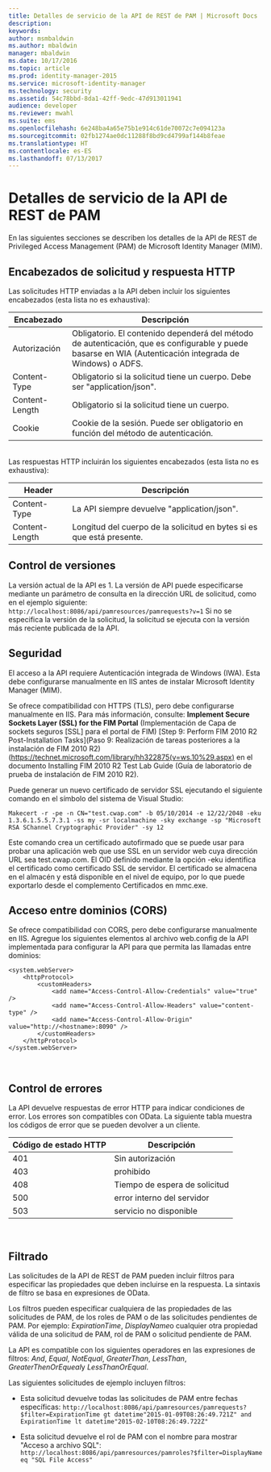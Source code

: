 ```yaml
---
title: Detalles de servicio de la API de REST de PAM | Microsoft Docs
description: 
keywords: 
author: msmbaldwin
ms.author: mbaldwin
manager: mbaldwin
ms.date: 10/17/2016
ms.topic: article
ms.prod: identity-manager-2015
ms.service: microsoft-identity-manager
ms.technology: security
ms.assetid: 54c78bbd-8da1-42ff-9edc-47d913011941
audience: developer
ms.reviewer: mwahl
ms.suite: ems
ms.openlocfilehash: 6e248ba4a65e75b1e914c61de70072c7e094123a
ms.sourcegitcommit: 02fb1274ae0dc11288f8bd9cd4799af144b8feae
ms.translationtype: HT
ms.contentlocale: es-ES
ms.lasthandoff: 07/13/2017
---
```

# <a name="pam-rest-api-service-details"></a>Detalles de servicio de la API de REST de PAM
En las siguientes secciones se describen los detalles de la API de REST de Privileged Access Management (PAM) de Microsoft Identity Manager (MIM).

## <a name="http-request-and-response-headers"></a>Encabezados de solicitud y respuesta HTTP

Las solicitudes HTTP enviadas a la API deben incluir los siguientes encabezados (esta lista no es exhaustiva):

Encabezado | Descripción
-------|------------
Autorización | Obligatorio. El contenido dependerá del método de autenticación, que es configurable y puede basarse en WIA (Autenticación integrada de Windows) o ADFS.
Content-Type | Obligatorio si la solicitud tiene un cuerpo. Debe ser "application/json".
Content-Length | Obligatorio si la solicitud tiene un cuerpo. 
Cookie | Cookie de la sesión. Puede ser obligatorio en función del método de autenticación.
<br/>
Las respuestas HTTP incluirán los siguientes encabezados (esta lista no es exhaustiva):

Header | Descripción
-------|------------
Content-Type | La API siempre devuelve "application/json".
Content-Length | Longitud del cuerpo de la solicitud en bytes si es que está presente.

## <a name="versioning"></a>Control de versiones 
La versión actual de la API es 1. La versión de API puede especificarse mediante un parámetro de consulta en la dirección URL de solicitud, como en el ejemplo siguiente: `http://localhost:8086/api/pamresources/pamrequests?v=1` Si no se especifica la versión de la solicitud, la solicitud se ejecuta con la versión más reciente publicada de la API. 

## <a name="security"></a>Seguridad 
El acceso a la API requiere Autenticación integrada de Windows (IWA). Esta debe configurarse manualmente en IIS antes de instalar Microsoft Identity Manager (MIM).

Se ofrece compatibilidad con HTTPS (TLS), pero debe configurarse manualmente en IIS. Para más información, consulte: **Implement Secure Sockets Layer (SSL) for the FIM Portal** (Implementación de Capa de sockets seguros [SSL] para el portal de FIM) [Step 9: Perform FIM 2010 R2 Post-Installation Tasks](Paso 9: Realización de tareas posteriores a la instalación de FIM 2010 R2) (https://technet.microsoft.com/library/hh322875(v=ws.10%29.aspx) en el documento Installing FIM 2010 R2 Test Lab Guide (Guía de laboratorio de prueba de instalación de FIM 2010 R2). 

Puede generar un nuevo certificado de servidor SSL ejecutando el siguiente comando en el símbolo del sistema de Visual Studio:
```
Makecert -r -pe -n CN="test.cwap.com" -b 05/10/2014 -e 12/22/2048 -eku 1.3.6.1.5.5.7.3.1 -ss my -sr localmachine -sky exchange -sp "Microsoft RSA SChannel Cryptographic Provider" -sy 12
```
 
Este comando crea un certificado autofirmado que se puede usar para probar una aplicación web que use SSL en un servidor web cuya dirección URL sea test.cwap.com. El OID definido mediante la opción -eku identifica el certificado como certificado SSL de servidor. El certificado se almacena en el almacén y está disponible en el nivel de equipo, por lo que puede exportarlo desde el complemento Certificados en mmc.exe.

## <a name="cross-domain-access-cors"></a>Acceso entre dominios (CORS) 
Se ofrece compatibilidad con CORS, pero debe configurarse manualmente en IIS. Agregue los siguientes elementos al archivo web.config de la API implementada para configurar la API para que permita las llamadas entre dominios: 

```
<system.webServer>       
    <httpProtocol> 
        <customHeaders> 
            <add name="Access-Control-Allow-Credentials" value="true"  /> 
            <add name="Access-Control-Allow-Headers" value="content-type" /> 
            <add name="Access-Control-Allow-Origin" value="http://<hostname>:8090" /> 
        </customHeaders> 
    </httpProtocol> 
</system.webServer> 
```
<br/>

## <a name="error-handling"></a>Control de errores 
La API devuelve respuestas de error HTTP para indicar condiciones de error. Los errores son compatibles con OData. La siguiente tabla muestra los códigos de error que se pueden devolver a un cliente.

Código de estado HTTP | Descripción
-----------------|------------
401 | Sin autorización 
403 | prohibido 
408 | Tiempo de espera de solicitud   
500 | error interno del servidor 
503 | servicio no disponible 
<br/>

## <a name="filtering"></a>Filtrado 
Las solicitudes de la API de REST de PAM pueden incluir filtros para especificar las propiedades que deben incluirse en la respuesta. La sintaxis de filtro se basa en expresiones de OData.

Los filtros pueden especificar cualquiera de las propiedades de las solicitudes de PAM, de los roles de PAM o de las solicitudes pendientes de PAM. Por ejemplo: *ExpirationTime*, *DisplayName*o cualquier otra propiedad válida de una solicitud de PAM, rol de PAM o solicitud pendiente de PAM.

La API es compatible con los siguientes operadores en las expresiones de filtros: *And*, *Equal*, *NotEqual*, *GreaterThan*, *LessThan*, *GreaterThenOrEqueal*y *LessThanOrEqual*. 

Las siguientes solicitudes de ejemplo incluyen filtros:

- Esta solicitud devuelve todas las solicitudes de PAM entre fechas específicas: `http://localhost:8086/api/pamresources/pamrequests?$filter=ExpirationTime gt datetime"2015-01-09T08:26:49.721Z" and ExpirationTime lt datetime"2015-02-10T08:26:49.722Z" `
 
- Esta solicitud devuelve el rol de PAM con el nombre para mostrar "Acceso a archivo SQL": `http://localhost:8086/api/pamresources/pamroles?$filter=DisplayName eq "SQL File Access" `
